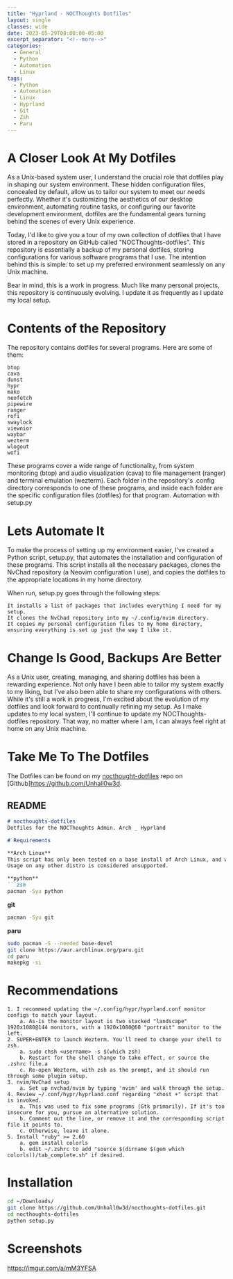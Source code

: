 ```yaml
---
title: "Hyprland - NOCThoughts Dotfiles"
layout: single
classes: wide
date: 2023-05-29T08:00:00-05:00
excerpt_separator: "<!--more-->"
categories:
  - General
  - Python
  - Automation
  - Linux
tags:
  - Python
  - Automation
  - Linux
  - Hyprland
  - Git
  - Zsh
  - Paru
---
```


# A Closer Look At My Dotfiles

As a Unix-based system user, I understand the crucial role that dotfiles play in shaping our system environment. <!--more-->These hidden configuration files, concealed by default, allow us to tailor our system to meet our needs perfectly. Whether it's customizing the aesthetics of our desktop environment, automating routine tasks, or configuring our favorite development environment, dotfiles are the fundamental gears turning behind the scenes of every Unix experience.

Today, I'd like to give you a tour of my own collection of dotfiles that I have stored in a repository on GitHub called "NOCThoughts-dotfiles". This repository is essentially a backup of my personal dotfiles, storing configurations for various software programs that I use. The intention behind this is simple: to set up my preferred environment seamlessly on any Unix machine.

Bear in mind, this is a work in progress. Much like many personal projects, this repository is continuously evolving. I update it as frequently as I update my local setup.

# Contents of the Repository

The repository contains dotfiles for several programs. Here are some of them:

    btop
    cava
    dunst
    hypr
    mako
    neofetch
    pipewire
    ranger
    rofi
    swaylock
    viewnior
    waybar
    wezterm
    wlogout
    wofi​

These programs cover a wide range of functionality, from system monitoring (btop) and audio visualization (cava) to file management (ranger) and terminal emulation (wezterm). Each folder in the repository's .config directory corresponds to one of these programs, and inside each folder are the specific configuration files (dotfiles) for that program.
Automation with setup.py


# Lets Automate It

To make the process of setting up my environment easier, I've created a Python script, setup.py, that automates the installation and configuration of these programs. This script installs all the necessary packages, clones the NvChad repository (a Neovim configuration I use), and copies the dotfiles to the appropriate locations in my home directory​​.

When run, setup.py goes through the following steps:

    It installs a list of packages that includes everything I need for my setup.
    It clones the NvChad repository into my ~/.config/nvim directory.
    It copies my personal configuration files to my home directory, ensuring everything is set up just the way I like it.

# Change Is Good, Backups Are Better

As a Unix user, creating, managing, and sharing dotfiles has been a rewarding experience. Not only have I been able to tailor my system exactly to my liking, but I've also been able to share my configurations with others. While it's still a work in progress, I'm excited about the evolution of my dotfiles and look forward to continually refining my setup. As I make updates to my local system, I'll continue to update my NOCThoughts-dotfiles repository. That way, no matter where I am, I can always feel right at home on any Unix machine.

# Take Me To The Dotfiles

The Dotfiles can be found on my [nocthought-dotfiles](https://github.com/Unhall0w3d/nocthoughts-dotfiles) repo on [Github]https://github.com/Unhall0w3d.

## README

```md
# nocthoughts-dotfiles
Dotfiles for the NOCThoughts Admin. Arch _ Hyprland

# Requirements

**Arch Linux**
This script has only been tested on a base install of Arch Linux, and was built for Arch Linux.
Usage on any other distro is considered unsupported.

**python**
```zsh
pacman -Syu python
```

**git**
```zsh
pacman -Syu git
```

**paru**
```zsh
sudo pacman -S --needed base-devel
git clone https://aur.archlinux.org/paru.git
cd paru
makepkg -si
```

# Recommendations
```text
1. I recommend updating the ~/.config/hypr/hyprland.conf monitor configs to match your layout.
    a. As-is the monitor layout is two stacked "landscape" 1920x1080@144 monitors, with a 1920x1080@60 "portrait" monitor to the left.
2. SUPER+ENTER to launch Wezterm. You'll need to change your shell to zsh.
    a. sudo chsh <username> -s $(which zsh)
    b. Restart for the shell change to take effect, or source the .zshrc file.a
    c. Re-open Wezterm, with zsh as the prompt, and it should run through some plugin setup.
3. nvim/NvChad setup
    a. Set up nvchad/nvim by typing 'nvim' and walk through the setup.
4. Review ~/.conf/hypr/hyprland.conf regarding "xhost +" script that is invoked.
    a. This was used to fix some programs (Gtk primarily). If it's too insecure for you, pursue an alternative solution.
    b. Comment out the line, or remove it and the corresponding script file it points to.
    c. Otherwise, leave it alone.
5. Install "ruby" >= 2.60
    a. gem install colorls
    b. edit ~/.zshrc to add "source $(dirname $(gem which colorls))/tab_complete.sh" if desired.
```

# Installation

```zsh
cd ~/Downloads/
git clone https://github.com/Unhall0w3d/nocthoughts-dotfiles.git
cd nocthoughts-dotfiles
python setup.py
```

# Screenshots

https://imgur.com/a/mM3YFSA
```
